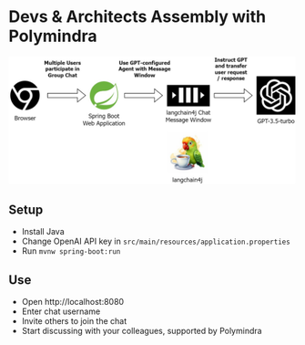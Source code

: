 # Devs & Architects Assembly with Polymindra

![Polymindra overview](docs/polymindra_overview.png)

## Setup

* Install Java
* Change OpenAI API key in `src/main/resources/application.properties`
* Run `mvnw spring-boot:run`

## Use

* Open http://localhost:8080
* Enter chat username
* Invite others to join the chat
* Start discussing with your colleagues, supported by Polymindra